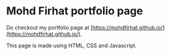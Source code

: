 # Mohd Firhat portfolio page
Do checkout my portfolio page at [https://mohdfirhat.github.io/](https://mohdfirhat.github.io/).

This page is made using HTML, CSS and Javascript.

